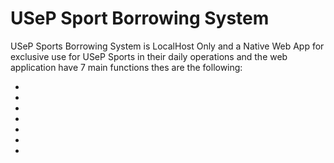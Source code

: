 # USeP Sport Borrowing System 
USeP Sports Borrowing System is LocalHost Only and a Native Web App
for exclusive use for USeP Sports in their daily operations and the
web application have 7 main functions thes are the following:
  
  -
  -
  -
  -
  -
  -
  -

